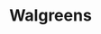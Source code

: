 ---
title: "Walgreens"
url: /new-braunfels/walgreens-south-elliot-knox-boulevard/
shop: Drogerie
---